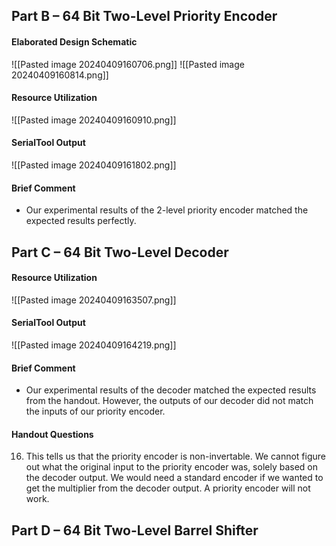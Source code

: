 ## Part B – 64 Bit Two-Level Priority Encoder
#### Elaborated Design Schematic
![[Pasted image 20240409160706.png]]
![[Pasted image 20240409160814.png]]
#### Resource Utilization
![[Pasted image 20240409160910.png]]
#### SerialTool Output
![[Pasted image 20240409161802.png]]
#### Brief Comment
- Our experimental results of the 2-level priority encoder matched the expected results perfectly.
## Part C – 64 Bit Two-Level Decoder
#### Resource Utilization
![[Pasted image 20240409163507.png]]
#### SerialTool Output
![[Pasted image 20240409164219.png]]
#### Brief Comment
- Our experimental results of the decoder matched the expected results from the handout. However, the outputs of our decoder did not match the inputs of our priority encoder.
#### Handout Questions
16. This tells us that the priority encoder is non-invertable. We cannot figure out what the original input to the priority encoder was, solely based on the decoder output. We would need a standard encoder if we wanted to get the multiplier from the decoder output. A priority encoder will not work.
## Part D – 64 Bit Two-Level Barrel Shifter
